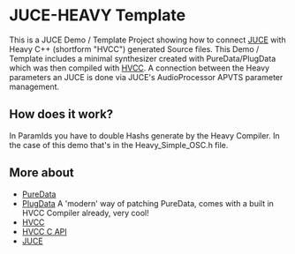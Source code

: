 # JUCE-HEAVY Template
This is a JUCE Demo / Template Project showing how to connect [JUCE](https://juce.com) with Heavy C++ (shortform "HVCC") generated Source files.
This Demo / Template includes a minimal synthesizer created with PureData/PlugData which was then compiled with [HVCC](https://github.com/Wasted-Audio/hvcc). A connection between the Heavy parameters an JUCE is done via JUCE's AudioProcessor APVTS parameter management.


## How does it work?
In ParamIds you have to double Hashs generate by the Heavy Compiler. In the case of this demo that's in the Heavy_Simple_OSC.h file. 

## More about
- [PureData](https://puredata.info)
- [PlugData](https://plugdata.org) A 'modern' way of patching PureData, comes with a built in HVCC Compiler already, very cool! 
- [HVCC](https://github.com/Wasted-Audio/hvcc)
- [HVCC C API]([https://github.com/Wasted-Audio/hvc](https://wasted-audio.github.io/hvcc/docs/05.c.html)c)
- [JUCE](https://juce.com)
